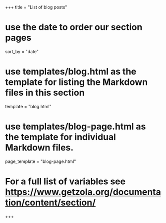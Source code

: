 +++
title = "List of blog posts"

# use the date to order our section pages
sort_by = "date"

# use templates/blog.html as the template for listing the Markdown files in this section
template = "blog.html"

# use templates/blog-page.html as the template for individual Markdown files.
page_template = "blog-page.html"

# For a full list of variables see https://www.getzola.org/documentation/content/section/
+++

<!-- _index.md inside a directory tells zola that it is a section -->
